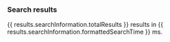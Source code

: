 ### Search results

{{ results.searchInformation.totalResults }} results in {{ results.searchInformation.formattedSearchTime }} ms.

<template v-if="results == null"  >
  <v-alert color="blue lighten-3" value=true icon="rowing">
    no results.
  </v-alert>
</template>

<template v-for="(item, index) in results.items">
<v-card class="ma-3" @click="navResult(item.formattedUrl)">
<v-card-title class="beba mb-0 pb-0">
  <v-icon left>search</v-icon>
  <span class="beba"> {{ item.title }}</span>
</v-card-title>
    <v-card-text class=" pt-0 mt-0">
       <p class="ppurple text--lighten-3 mt-0 pt-0" style="text-decoration: underline;">{{ item.formattedUrl }}</p>
       <v-layout>
       <v-flex v-if="item.pagemap.cse_image">
         <v-img
         ma-4
         contain
          aspect-ratio=1
          v-if="item.pagemap.cse_image"
          :src="item.pagemap.cse_image && item.pagemap.cse_image[0].src">
        </v-img>
        </v-flex>
        <v-flex class="pl-4">
       <span  v-html="item.htmlSnippet"></span>
       </v-flex>
       </v-layout>
    </v-card-text>
  </v-card>


</template>


<div class="text-xs-center">
  <v-pagination
    v-model="page"
    color="#1E1E3C"
    @input="pageClicked"
    @previous="pageClicked($event)"
    @next="pageClicked($event)"
    :length="pageCount"
  ></v-pagination>
  </div>
